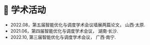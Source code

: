 # 🏨 学术活动
- 2022.08，第五届智能优化与调度学术会议墙展两篇论文， 山西·太原.
- 2021.06，第四届智能优化与调度学术会议， 湖南·长沙.
- 2022.10, 第三届智能优化与调度学术会议， 广西·南宁.



